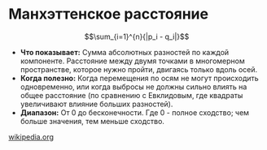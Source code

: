 # Манхэттенское расстояние

$$\sum_{i=1}^{n}{|p_i - q_i|}$$

* **Что показывает:** Сумма абсолютных разностей по каждой компоненте. Расстояние между двумя точками в многомерном пространстве, которое нужно пройти, двигаясь только вдоль осей.
* **Когда полезно:** Когда перемещения по осям не могут происходить одновременно, или когда выбросы не должны сильно влиять на общее расстояние (по сравнению с Евклидовым, где квадраты увеличивают влияние больших разностей).
* **Диапазон:** От 0 до бесконечности. Где 0 - полное сходство; чем больше значения, тем меньше сходство.

[wikipedia.org](https://en.wikipedia.org/wiki/Taxicab_geometry)
